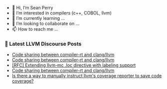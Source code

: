 - 👋 Hi, I’m Sean Perry
- 👀 I’m interested in compilers (c++, COBOL, llvm)
- 🌱 I’m currently learning ...
- 💞️ I’m looking to collaborate on ...
- 📫 How to reach me ...

<!---
s66perry/s66perry is a ✨ special ✨ repository because its `README.md` (this file) appears on your GitHub profile.
You can click the Preview link to take a look at your changes.
--->
### 📕 Latest LLVM Discourse Posts

<!-- DISCOURSE-LLVM:START -->
- [Code sharing between compiler-rt and clang/llvm](https://discourse.llvm.org/t/code-sharing-between-compiler-rt-and-clang-llvm/79935#post_6)
- [Code sharing between compiler-rt and clang/llvm](https://discourse.llvm.org/t/code-sharing-between-compiler-rt-and-clang-llvm/79935#post_5)
- [[RFC] Extending llvm-mc .loc directive with labeling support](https://discourse.llvm.org/t/rfc-extending-llvm-mc-loc-directive-with-labeling-support/79608#post_15)
- [Code sharing between compiler-rt and clang/llvm](https://discourse.llvm.org/t/code-sharing-between-compiler-rt-and-clang-llvm/79935#post_4)
- [Is there a way to manually instruct llvm&#39;s coverage reporter to save code coverage?](https://discourse.llvm.org/t/is-there-a-way-to-manually-instruct-llvms-coverage-reporter-to-save-code-coverage/79894#post_3)
<!-- DISCOURSE-LLVM:END -->
